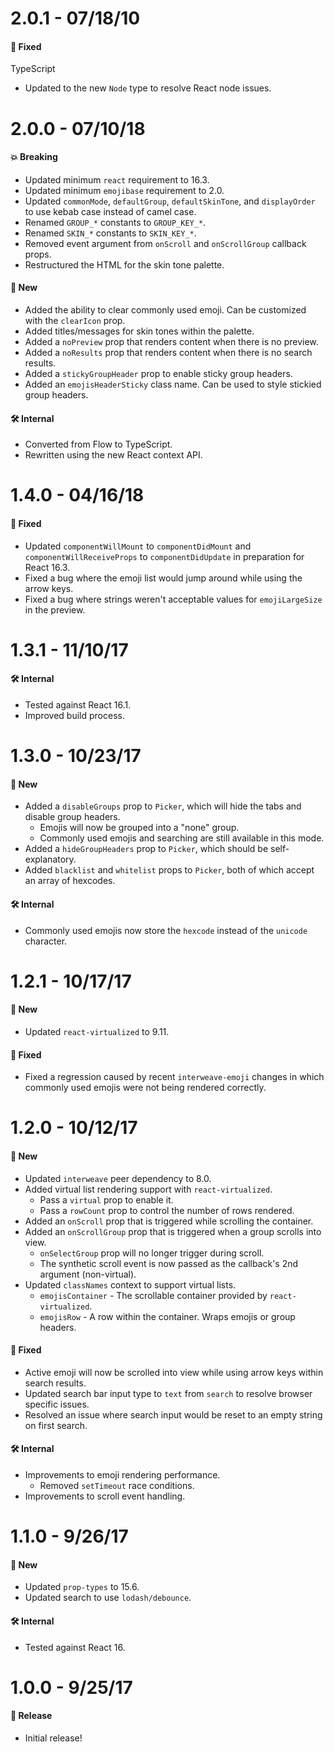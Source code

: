 # 2.0.1 - 07/18/10

#### 🐞 Fixed

TypeScript

- Updated to the new `Node` type to resolve React node issues.

# 2.0.0 - 07/10/18

#### 💥 Breaking

- Updated minimum `react` requirement to 16.3.
- Updated minimum `emojibase` requirement to 2.0.
- Updated `commonMode`, `defaultGroup`, `defaultSkinTone`, and `displayOrder` to use kebab case
  instead of camel case.
- Renamed `GROUP_*` constants to `GROUP_KEY_*`.
- Renamed `SKIN_*` constants to `SKIN_KEY_*`.
- Removed event argument from `onScroll` and `onScrollGroup` callback props.
- Restructured the HTML for the skin tone palette.

#### 🚀 New

- Added the ability to clear commonly used emoji. Can be customized with the `clearIcon` prop.
- Added titles/messages for skin tones within the palette.
- Added a `noPreview` prop that renders content when there is no preview.
- Added a `noResults` prop that renders content when there is no search results.
- Added a `stickyGroupHeader` prop to enable sticky group headers.
- Added an `emojisHeaderSticky` class name. Can be used to style stickied group headers.

#### 🛠 Internal

- Converted from Flow to TypeScript.
- Rewritten using the new React context API.

# 1.4.0 - 04/16/18

#### 🐞 Fixed

- Updated `componentWillMount` to `componentDidMount` and `componentWillReceiveProps` to
  `componentDidUpdate` in preparation for React 16.3.
- Fixed a bug where the emoji list would jump around while using the arrow keys.
- Fixed a bug where strings weren't acceptable values for `emojiLargeSize` in the preview.

# 1.3.1 - 11/10/17

#### 🛠 Internal

- Tested against React 16.1.
- Improved build process.

# 1.3.0 - 10/23/17

#### 🚀 New

- Added a `disableGroups` prop to `Picker`, which will hide the tabs and disable group headers.
  - Emojis will now be grouped into a "none" group.
  - Commonly used emojis and searching are still available in this mode.
- Added a `hideGroupHeaders` prop to `Picker`, which should be self-explanatory.
- Added `blacklist` and `whitelist` props to `Picker`, both of which accept an array of hexcodes.

#### 🛠 Internal

- Commonly used emojis now store the `hexcode` instead of the `unicode` character.

# 1.2.1 - 10/17/17

#### 🚀 New

- Updated `react-virtualized` to 9.11.

#### 🐞 Fixed

- Fixed a regression caused by recent `interweave-emoji` changes in which commonly used emojis were
  not being rendered correctly.

# 1.2.0 - 10/12/17

#### 🚀 New

- Updated `interweave` peer dependency to 8.0.
- Added virtual list rendering support with `react-virtualized`.
  - Pass a `virtual` prop to enable it.
  - Pass a `rowCount` prop to control the number of rows rendered.
- Added an `onScroll` prop that is triggered while scrolling the container.
- Added an `onScrollGroup` prop that is triggered when a group scrolls into view.
  - `onSelectGroup` prop will no longer trigger during scroll.
  - The synthetic scroll event is now passed as the callback's 2nd argument (non-virtual).
- Updated `classNames` context to support virtual lists.
  - `emojisContainer` - The scrollable container provided by `react-virtualized`.
  - `emojisRow` - A row within the container. Wraps emojis or group headers.

#### 🐞 Fixed

- Active emoji will now be scrolled into view while using arrow keys within search results.
- Updated search bar input type to `text` from `search` to resolve browser specific issues.
- Resolved an issue where search input would be reset to an empty string on first search.

#### 🛠 Internal

- Improvements to emoji rendering performance.
  - Removed `setTimeout` race conditions.
- Improvements to scroll event handling.

# 1.1.0 - 9/26/17

#### 🚀 New

- Updated `prop-types` to 15.6.
- Updated search to use `lodash/debounce`.

#### 🛠 Internal

- Tested against React 16.

# 1.0.0 - 9/25/17

#### 🎉 Release

- Initial release!
